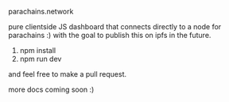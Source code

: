 parachains.network

pure clientside JS dashboard that connects directly to a node for parachains  :)
with the goal to publish this on ipfs in the future.


1. npm install
2. npm run dev


and feel free to make a pull request.

more docs coming soon :)

